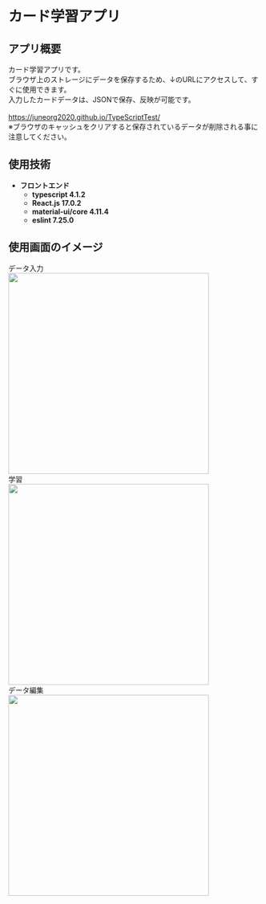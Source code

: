 # カード学習アプリ

## アプリ概要

カード学習アプリです。<br>
ブラウザ上のストレージにデータを保存するため、↓のURLにアクセスして、すぐに使用できます。<br>
入力したカードデータは、JSONで保存、反映が可能です。<br>
<br>
https://juneorg2020.github.io/TypeScriptTest/ <br>
※ブラウザのキャッシュをクリアすると保存されているデータが削除される事に注意してください。

## 使用技術

* __フロントエンド__
  * __typescript 4.1.2__
  * __React.js 17.0.2__
  * __material-ui/core 4.11.4__
  * __eslint 7.25.0__

## 使用画面のイメージ
データ入力 <br>
<img src="https://user-images.githubusercontent.com/64642177/116818263-6f49e780-aba5-11eb-90fb-ee9ba32cf94c.png" width=400><br>
学習 <br>
<img src="https://user-images.githubusercontent.com/64642177/116818266-72dd6e80-aba5-11eb-82c0-957c18343299.png" width=400><br>
データ編集 <br>
<img src="https://user-images.githubusercontent.com/64642177/116818267-74a73200-aba5-11eb-96b8-90eb74844e72.png" width=400>
